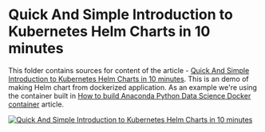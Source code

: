 # Quick And Simple Introduction to Kubernetes Helm Charts in 10 minutes

This folder contains sources for content of the article - [Quick And Simple Introduction to Kubernetes Helm Charts in 10 minutes](https://hands-on.cloud/quick-and-simple-introduction-to-kubernetes-helm-charts-in-10-minutes/). This is an demo of making Helm chart from dockerized application. As an example we're using the container built in [How to build Anaconda Python Data Science Docker container](https://hands-on.cloud/how-to-build-python-data-science-docker-container-based-on-anaconda/) article.

[![Quick And Simple Introduction to Kubernetes Helm Charts in 10 minutes](https://hands-on.cloud/quick-and-simple-introduction-to-kubernetes-helm-charts-in-10-minutes/Quick%20And%20Simple%20Introduction%20to%20Kubernetes%20Helm%20Charts%20in%2010%20minutes.png)](https://hands-on.cloud/quick-and-simple-introduction-to-kubernetes-helm-charts-in-10-minutes/)
